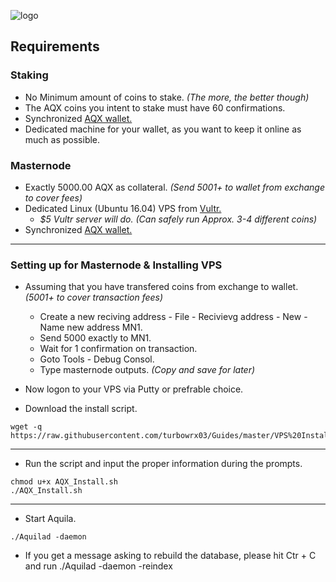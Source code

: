 ![logo](https://aquila.online/images/logo2x.png)

## Requirements

### Staking
  * No Minimum amount of coins to stake. *(The more, the better though)*
  * The AQX coins you intent to stake must have 60 confirmations.
  * Synchronized [AQX wallet.](https://github.com/aquilacoin/Wallets)
  * Dedicated machine for your wallet, as you want to keep it online as much as possible.
  
### Masternode
  * Exactly 5000.00 AQX as collateral. *(Send 5001+ to wallet from exchange to cover fees)*
  * Dedicated Linux (Ubuntu 16.04) VPS from [Vultr.](https://www.vultr.com/?ref=7454181) 
    * *$5 Vultr server will do. (Can safely run Approx. 3-4 different coins)*
  * Synchronized [AQX wallet.](https://github.com/aquilacoin/Wallets)
-----
### Setting up for Masternode & Installing VPS
  * Assuming that you have transfered coins from exchange to wallet. *(5001+ to cover transaction fees)*
    * Create a new reciving address - File - Recivievg address - New - Name new address MN1.
    * Send 5000 exactly to MN1.
    * Wait for 1 confirmation on transaction.
    * Goto Tools - Debug Consol.
    * Type masternode outputs. *(Copy and save for later)*

 * Now logon to your VPS via Putty or prefrable choice.  

 * Download the install script.
```    
wget -q https://raw.githubusercontent.com/turbowrx03/Guides/master/VPS%20Install/AQX_Install.sh

```
-----    
  * Run the script and input the proper information during the prompts.
```
chmod u+x AQX_Install.sh
./AQX_Install.sh

```
-----
* Start Aquila.
```
./Aquilad -daemon

```
  * If you get a message asking to rebuild the database, please hit Ctr + C and run ./Aquilad -daemon -reindex

